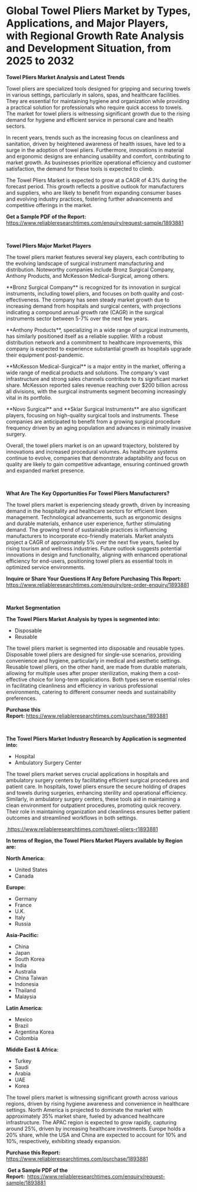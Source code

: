 <p><h1>Global Towel Pliers Market by Types, Applications, and Major Players, with Regional Growth Rate Analysis and Development Situation, from 2025 to 2032</h1></p><p><strong>Towel Pliers Market Analysis and Latest Trends</strong></p>
<p><p>Towel pliers are specialized tools designed for gripping and securing towels in various settings, particularly in salons, spas, and healthcare facilities. They are essential for maintaining hygiene and organization while providing a practical solution for professionals who require quick access to towels. The market for towel pliers is witnessing significant growth due to the rising demand for hygiene and efficient service in personal care and health sectors.</p><p>In recent years, trends such as the increasing focus on cleanliness and sanitation, driven by heightened awareness of health issues, have led to a surge in the adoption of towel pliers. Furthermore, innovations in material and ergonomic designs are enhancing usability and comfort, contributing to market growth. As businesses prioritize operational efficiency and customer satisfaction, the demand for these tools is expected to climb.</p><p>The Towel Pliers Market is expected to grow at a CAGR of 4.3% during the forecast period. This growth reflects a positive outlook for manufacturers and suppliers, who are likely to benefit from expanding consumer bases and evolving industry practices, fostering further advancements and competitive offerings in the market.</p></p>
<p><strong>Get a Sample PDF of the Report:&nbsp;</strong> <a href="https://www.reliableresearchtimes.com/enquiry/request-sample/1893881?utm_campaign=2629&utm_medium=2&utm_source=Github&utm_content=ia&utm_term=14042025&utm_id=towel-pliers">https://www.reliableresearchtimes.com/enquiry/request-sample/1893881</a></p>
<p>&nbsp;</p>
<p><strong>Towel Pliers Major Market Players</strong></p>
<p><p>The towel pliers market features several key players, each contributing to the evolving landscape of surgical instrument manufacturing and distribution. Noteworthy companies include Bronz Surgical Company, Anthony Products, and McKesson Medical-Surgical, among others.</p><p>**Bronz Surgical Company** is recognized for its innovation in surgical instruments, including towel pliers, and focuses on both quality and cost-effectiveness. The company has seen steady market growth due to increasing demand from hospitals and surgical centers, with projections indicating a compound annual growth rate (CAGR) in the surgical instruments sector between 5-7% over the next few years.</p><p>**Anthony Products**, specializing in a wide range of surgical instruments, has similarly positioned itself as a reliable supplier. With a robust distribution network and a commitment to healthcare improvements, this company is expected to experience substantial growth as hospitals upgrade their equipment post-pandemic.</p><p>**McKesson Medical-Surgical** is a major entity in the market, offering a wide range of medical products and solutions. The company's vast infrastructure and strong sales channels contribute to its significant market share. McKesson reported sales revenue reaching over $200 billion across all divisions, with the surgical instruments segment becoming increasingly vital in its portfolio.</p><p>**Novo Surgical** and **Sklar Surgical Instruments** are also significant players, focusing on high-quality surgical tools and instruments. These companies are anticipated to benefit from a growing surgical procedure frequency driven by an aging population and advances in minimally invasive surgery.</p><p>Overall, the towel pliers market is on an upward trajectory, bolstered by innovations and increased procedural volumes. As healthcare systems continue to evolve, companies that demonstrate adaptability and focus on quality are likely to gain competitive advantage, ensuring continued growth and expanded market presence.</p></p>
<p>&nbsp;</p>
<p><strong>What Are The Key Opportunities For Towel Pliers Manufacturers?</strong></p>
<p><p>The towel pliers market is experiencing steady growth, driven by increasing demand in the hospitality and healthcare sectors for efficient linen management. Technological advancements, such as ergonomic designs and durable materials, enhance user experience, further stimulating demand. The growing trend of sustainable practices is influencing manufacturers to incorporate eco-friendly materials. Market analysts project a CAGR of approximately 5% over the next five years, fueled by rising tourism and wellness industries. Future outlook suggests potential innovations in design and functionality, aligning with enhanced operational efficiency for end-users, positioning towel pliers as essential tools in optimized service environments.</p></p>
<p><strong>Inquire or Share Your Questions If Any Before Purchasing This Report:</strong> <a href="https://www.reliableresearchtimes.com/enquiry/pre-order-enquiry/1893881?utm_campaign=2629&utm_medium=2&utm_source=Github&utm_content=ia&utm_term=14042025&utm_id=towel-pliers">https://www.reliableresearchtimes.com/enquiry/pre-order-enquiry/1893881</a></p>
<p>&nbsp;</p>
<p><strong>Market Segmentation</strong></p>
<p><strong>The Towel Pliers Market Analysis by types is segmented into:</strong></p>
<p><ul><li>Disposable</li><li>Reusable</li></ul></p>
<p><p>The towel pliers market is segmented into disposable and reusable types. Disposable towel pliers are designed for single-use scenarios, providing convenience and hygiene, particularly in medical and aesthetic settings. Reusable towel pliers, on the other hand, are made from durable materials, allowing for multiple uses after proper sterilization, making them a cost-effective choice for long-term applications. Both types serve essential roles in facilitating cleanliness and efficiency in various professional environments, catering to different consumer needs and sustainability preferences.</p></p>
<p><strong>Purchase this Report:&nbsp;</strong><a href="https://www.reliableresearchtimes.com/purchase/1893881?utm_campaign=2629&utm_medium=2&utm_source=Github&utm_content=ia&utm_term=14042025&utm_id=towel-pliers">https://www.reliableresearchtimes.com/purchase/1893881</a></p>
<p>&nbsp;</p>
<p><strong>The Towel Pliers Market Industry Research by Application is segmented into:</strong></p>
<p><ul><li>Hospital</li><li>Ambulatory Surgery Center</li></ul></p>
<p><p>The towel pliers market serves crucial applications in hospitals and ambulatory surgery centers by facilitating efficient surgical procedures and patient care. In hospitals, towel pliers ensure the secure holding of drapes and towels during surgeries, enhancing sterility and operational efficiency. Similarly, in ambulatory surgery centers, these tools aid in maintaining a clean environment for outpatient procedures, promoting quick recovery. Their role in maintaining organization and cleanliness ensures better patient outcomes and streamlined workflows in both settings.</p></p>
<p><a href="https://www.reliableresearchtimes.com/towel-pliers-r1893881?utm_campaign=2629&utm_medium=2&utm_source=Github&utm_content=ia&utm_term=14042025&utm_id=towel-pliers">&nbsp;https://www.reliableresearchtimes.com/towel-pliers-r1893881</a></p>
<p><strong>In terms of Region, the Towel Pliers Market Players available by Region are:</strong></p>
<p>
    <p> <strong> North America: </strong>
        <ul>
            <li>United States</li>
            <li>Canada</li>
        </ul>
        </p> 
    <p> <strong> Europe: </strong>
        <ul>
            <li>Germany</li>
            <li>France</li>
            <li>U.K.</li>
            <li>Italy</li>
            <li>Russia</li>
        </ul>
        </p> 
    <p> <strong> Asia-Pacific: </strong>
        <ul>
            <li>China</li>
            <li>Japan</li>
            <li>South Korea</li>
            <li>India</li>
            <li>Australia</li>
            <li>China Taiwan</li>
            <li>Indonesia</li>
            <li>Thailand</li>
            <li>Malaysia</li>
        </ul>
        </p> 
    <p> <strong> Latin America: </strong>
        <ul>
            <li>Mexico</li>
            <li>Brazil</li>
            <li>Argentina Korea</li>
            <li>Colombia</li>
        </ul>
        </p> 
    <p> <strong> Middle East & Africa: </strong>
        <ul>
            <li>Turkey</li>
            <li>Saudi</li>
            <li>Arabia</li>
            <li>UAE</li>
            <li>Korea</li>
        </ul>
    </p>
    </p>
<p><p>The towel pliers market is witnessing significant growth across various regions, driven by rising hygiene awareness and convenience in healthcare settings. North America is projected to dominate the market with approximately 35% market share, fueled by advanced healthcare infrastructure. The APAC region is expected to grow rapidly, capturing around 25%, driven by increasing healthcare investments. Europe holds a 20% share, while the USA and China are expected to account for 10% and 10%, respectively, exhibiting steady expansion.</p></p>
<p><strong>Purchase this Report: </strong><a href="https://www.reliableresearchtimes.com/purchase/1893881?utm_campaign=2629&utm_medium=2&utm_source=Github&utm_content=ia&utm_term=14042025&utm_id=towel-pliers">https://www.reliableresearchtimes.com/purchase/1893881</a></p>
<p>&nbsp;<strong>Get a Sample PDF of the Report:&nbsp;&nbsp;</strong><a href="https://www.reliableresearchtimes.com/enquiry/request-sample/1893881?utm_campaign=2629&utm_medium=2&utm_source=Github&utm_content=ia&utm_term=14042025&utm_id=towel-pliers">https://www.reliableresearchtimes.com/enquiry/request-sample/1893881</a></p>
<p><strong></strong></p>
<p><p></p><p></p><p></p></p>